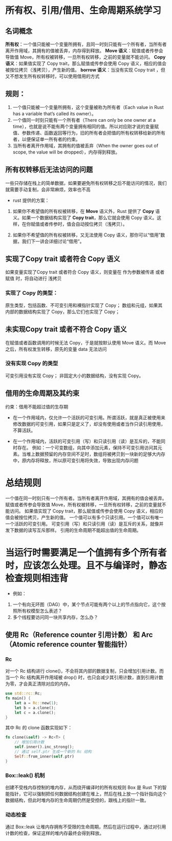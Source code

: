 # 所有权、引用/借用、生命周期系统学习
## 名词概念
**所有权**：一个值只能被一个变量所拥有，且同一时刻只能有一个所有者，当所有者离开作用域，其拥有的值被丢弃，内存得到释放。
**Move 语义**：赋值或者传参会导致值 Move，所有权被转移，一旦所有权转移，之前的变量就不能访问。
**Copy 语义**：如果值实现了 Copy trait，那么赋值或传参会使用 Copy 语义，相应的值会被按位拷贝（浅拷贝），产生新的值。
**borrow 语义**：当没有实现 Copy trait ，但又不想发生所有权转移时，可以使用借用的方式

## 规则：
1. 一个值只能被一个变量所拥有，这个变量被称为所有者（Each value in Rust has a variable that’s called its owner）。
2. 一个值同一时刻只能有一个所有者（There can only be one owner at a time），也就是说不能有两个变量拥有相同的值。所以对应刚才说的变量赋值、参数传递、函数返回等行为，旧的所有者会把值的所有权转移给新的所有者，以便保证单一所有者的约束。
3. 当所有者离开作用域，其拥有的值被丢弃（When the owner goes out of scope, the value will be dropped），内存得到释放。

## 所有权转移后无法访问的问题
一些只存储在栈上的简单数据，如果要避免所有权转移之后不能访问的情况，我们就需要手动复制，会非常麻烦，效率也不高

- rust 提供的方案：
1. 如果你不希望值的所有权被转移，在 **Move** 语义外，Rust 提供了 **Copy** 语义。如果一个数据结构实现了 **Copy trait**，那么它就会使用 Copy 语义。这样，在你赋值或者传参时，值会自动按位拷贝（浅拷贝）。

2. 如果你不希望值的所有权被转移，又无法使用 Copy 语义，那你可以“借用”数据，我们下一讲会详细讨论“借用”。

## 实现了Copy trait 或者符合 Copy 语义
如果变量实现了Copy trait 或者符合 Copy 语义，则变量在 作为参数被传递 或者 赋值  时，将自动进行 浅拷贝
### 实现了 Copy 的类型：
原生类型，包括函数、不可变引用和裸指针实现了 Copy；
数组和元组，如果其内部的数据结构实现了 Copy，那么它们也实现了 Copy；

## 未实现Copy trait 或者不符合 Copy 语义
在赋值或者函数调用的时候无法 Copy，于是就按默认使用 Move 语义。而 Move 之后，所有权发生转移，原先的变量 data 无法访问
### 没有实现 Copy 的类型
可变引用没有实现 Copy；
非固定大小的数据结构，没有实现 Copy。

## 借用的生命周期及其约束
约束：借用不能超过值的生存期
- 在一个作用域内，仅允许一个活跃的可变引用。所谓活跃，就是真正被使用来修改数据的可变引用，如果只是定义了，却没有使用或者当作只读引用使用，不算活跃。

- 在一个作用域内，活跃的可变引用（写）和只读引用（读）是互斥的，不能同时存在。
例如：一个可变数组，向其中添加元素，保持不可变引用访问其元素。当堆上数据预留的内存空间不足时，数组将被拷贝到一块新的足够大内存中，原内存将释放，所以原可变引用将失效，导致出现内存问题

# 总结规则
一个值在同一时刻只有一个所有者。当所有者离开作用域，其拥有的值会被丢弃。
赋值或者传参会导致值 Move，所有权被转移，一旦所有权转移，之前的变量就不能访问。
如果值实现了 Copy trait，那么赋值或传参会使用 Copy 语义，相应的值会被按位拷贝，产生新的值。
一个值可以有多个只读引用。一个值可以有唯一一个活跃的可变引用。
可变引用（写）和只读引用（读）是互斥的关系，就像并发下数据的读写互斥那样。
引用的生命周期不能超出值的生命周期。

# 当运行时需要满足一个值拥有多个所有者时，应该怎么处理。且不与编译时，静态检查规则相违背
- 例如：
1. 一个有向无环图（DAG）中，某个节点可能有两个以上的节点指向它，这个按照所有权模型怎么表述？
2. 多个线程要访问同一块共享内存，怎么办？
## 使用 Rc（Reference counter 引用计数） 和 Arc（Atomic reference counter 智能指针）
### Rc
对一个 Rc 结构进行 clone()，不会将其内部的数据复制，只会增加引用计数。而当一个 Rc 结构离开作用域被 drop() 时，也只会减少其引用计数，直到引用计数为零，才会真正清除对应的内存。
```rs
use std::rc::Rc;
fn main() {
    let a = Rc::new(1);
    let b = a.clone();
    let c = a.clone();
}
```
其中 Rc 的 clone 函数实现如下：
```rs
fn clone(&self) -> Rc<T> {
    // 增加引用计数
    self.inner().inc_strong();
    // 通过 self.ptr 生成一个新的 Rc 结构
    Self::from_inner(self.ptr)
}
```

### Box::leak() 机制
创建不受栈内存控制的堆内存，从而绕开编译时的所有权规则
Box 是 Rust 下的智能指针，它可以强制把任何数据结构创建在堆上，然后在栈上放一个指针指向这个数据结构，但此时堆内存的生命周期仍然是受控的，跟栈上的指针一致。

### 动态检查
通过 Box::leak 让堆内存拥有不受限的生命周期，然后在运行过程中，通过对引用计数的检查，保证这样的堆内存最终会得到释放。